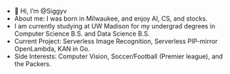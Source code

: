 - 👋 Hi, I’m @Siggyv
- About me: I was born in Milwaukee, and enjoy AI, CS, and stocks.
- I am currently studying at UW Madison for my undergrad degrees in Computer Science B.S. and Data Science B.S.
- Current Project: Serverless Image Recognition, Serverless PIP-mirror OpenLambda, KAN in Go.
- Side Interests: Computer Vision, Soccer/Football (Premier league), and the Packers.
